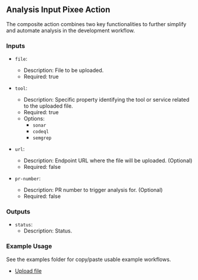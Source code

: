 ## Analysis Input Pixee Action

The composite action combines two key functionalities to further simplify and automate analysis in the development workflow.

### Inputs

- `file`:
    - Description: File to be uploaded.
    - Required: true

- `tool`:
    - Description: Specific property identifying the tool or service related to the uploaded file.
    - Required: true
    - Options:
        - `sonar`
        - `codeql`
        - `semgrep`

- `url`:
    - Description: Endpoint URL where the file will be uploaded. (Optional)
    - Required: false

- `pr-number`:
    - Description: PR number to trigger analysis for. (Optional)
    - Required: false

### Outputs

- `status`:
    - Description: Status.

### Example Usage

See the examples folder for copy/paste usable example workflows.

* [Upload file](../examples/upload-file.yml)
